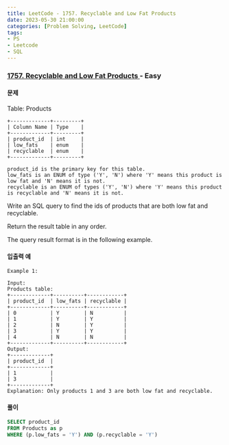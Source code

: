 ```yaml
---
title: LeetCode - 1757. Recyclable and Low Fat Products
date: 2023-05-30 21:00:00
categories: [Problem Solving, LeetCode]
tags:
- PS
- Leetcode
- SQL
---
```


### [ 1757. Recyclable and Low Fat Products ](https://leetcode.com/problems/recyclable-and-low-fat-products) - Easy

#### 문제

Table: Products
```
+-------------+---------+
| Column Name | Type    |
+-------------+---------+
| product_id  | int     |
| low_fats    | enum    |
| recyclable  | enum    |
+-------------+---------+

product_id is the primary key for this table.
low_fats is an ENUM of type ('Y', 'N') where 'Y' means this product is low fat and 'N' means it is not.
recyclable is an ENUM of types ('Y', 'N') where 'Y' means this product is recyclable and 'N' means it is not.
```

Write an SQL query to find the ids of products that are both low fat and recyclable.

Return the result table in any order.

The query result format is in the following example.

#### 입출력 예
```
Example 1:

Input: 
Products table:
+-------------+----------+------------+
| product_id  | low_fats | recyclable |
+-------------+----------+------------+
| 0           | Y        | N          |
| 1           | Y        | Y          |
| 2           | N        | Y          |
| 3           | Y        | Y          |
| 4           | N        | N          |
+-------------+----------+------------+
Output: 
+-------------+
| product_id  |
+-------------+
| 1           |
| 3           |
+-------------+
Explanation: Only products 1 and 3 are both low fat and recyclable.
```

#### 풀이
```sql
SELECT product_id
FROM Products as p
WHERE (p.low_fats = 'Y') AND (p.recyclable = 'Y')
```
